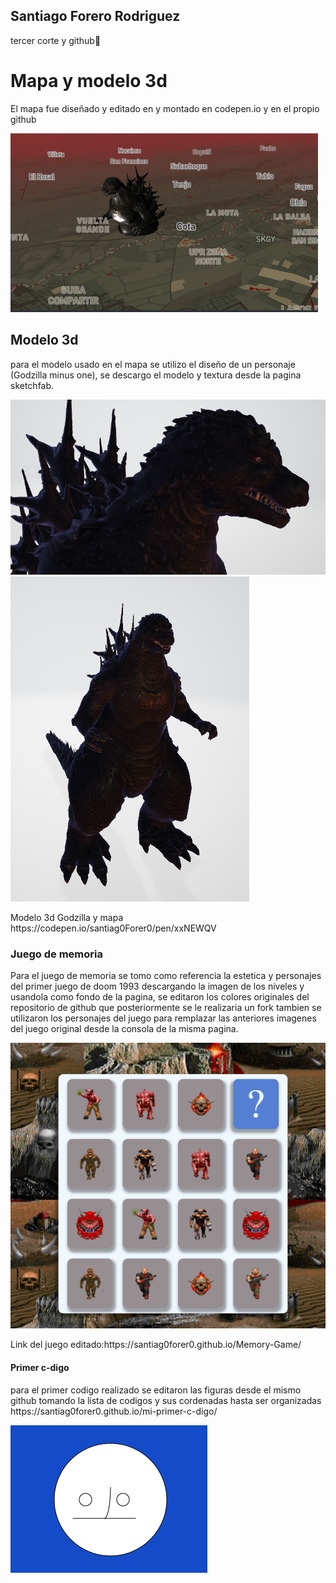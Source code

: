 ## Santiago Forero Rodriguez
tercer corte y github🦎
<h1>Mapa y modelo 3d</h1>
<p> El mapa fue diseñado y editado en y montado en codepen.io y en el propio github   </p>
<img src="mapa y modelo 3d.png" />
<h2>Modelo 3d</h2>
<p>para el modelo usado en el mapa se utilizo el diseño de un personaje (Godzilla minus one), se descargo el modelo y textura
desde la pagina sketchfab.</p><img src="modelo 3d2.png" />
<img src="modelo 3d.png" /> <p>Modelo 3d Godzilla y mapa https://codepen.io/santiag0Forer0/pen/xxNEWQV </p> 
<h3>Juego de memoria</h3>
<p>Para el juego de memoria se tomo como referencia la estetica y personajes del primer juego de doom 1993 descargando la imagen de los niveles y usandola como fondo de la pagina, se editaron los colores originales del repositorio de github que posteriormente se le realizaria un fork tambien se utilizaron los personajes del juego para remplazar las anteriores imagenes del juego original desde la consola de la misma pagina.</p>
<img src="doom memory game.png"/>
<p>Link del juego editado:https://santiag0forer0.github.io/Memory-Game/</p>
<h4>Primer c-digo</h4>
<p>para el primer codigo realizado se editaron las figuras desde el mismo github tomando la lista de codigos y sus cordenadas hasta ser organizadas
https://santiag0forer0.github.io/mi-primer-c-digo/</p>
<img src="primer c hipermedia dibujo.png"/>
<!--
**santiag0Forer0/santiag0Forer0** is a ✨ _special_ ✨ repository because its `README.md` (this file) appears on your GitHub profile.

Here are some ideas to get you started:

- 🔭 I’m currently working on ...
- 🌱 I’m currently learning ...
- 👯 I’m looking to collaborate on ...
- 🤔 I’m looking for help with ...
- 💬 Ask me about ...
- 📫 How to reach me: ...
- 😄 Pronouns: ...
- ⚡ Fun fact: ...
-->
